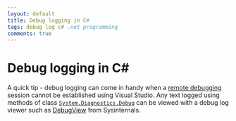 ```yaml
---
layout: default
title: Debug logging in C#
tags: debug log c# .net programming
comments: true
---
```

# Debug logging in C#

A quick tip - debug logging can come in handy when a [remote debugging](http://msdn.microsoft.com/en-us/library/vstudio/bt727f1t.aspx) session cannot be established using Visual Studio. Any text logged using methods of class [`System.Diagnostics.Debug`](http://msdn.microsoft.com/en-us/library/system.diagnostics.debug.aspx) can be viewed with a debug log viewer such as [DebugView](http://technet.microsoft.com/en-us/sysinternals/bb896647.aspx) from Sysinternals.
